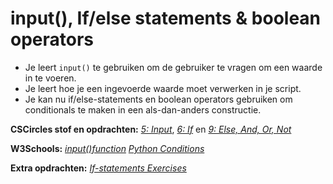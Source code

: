 # input(), If/else statements & boolean operators

* Je leert `input()` te gebruiken om de gebruiker te vragen om een
waarde in te voeren.
* Je leert hoe je een ingevoerde waarde moet verwerken in je script.
* Je kan nu if/else-statements en boolean operators gebruiken om
conditionals te maken in een als-dan-anders constructie.

**CSCircles stof en opdrachten:** 
[*5: Input*](https://cscircles.cemc.uwaterloo.ca/5-input-nl/), [*6: If*](https://cscircles.cemc.uwaterloo.ca/06-if/) en [*9: Else, And, Or, Not*](https://cscircles.cemc.uwaterloo.ca/9-else-and-or-not-nl/)

**W3Schools:** 
[*input()function*](https://www.w3schools.com/python/ref_func_input.asp)
[*Python Conditions*
](https://www.w3schools.com/python/python_conditions.asp)

**Extra
opdrachten:**
[*If-statements Exercises*](https://pythonbasics.org/if-statements/#Exercise)
